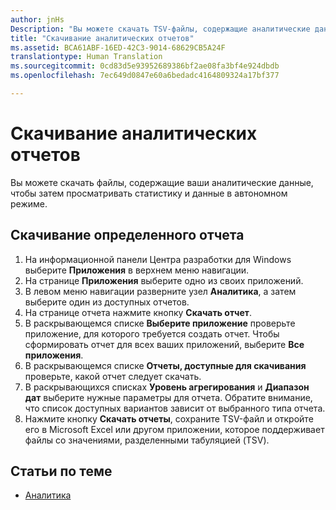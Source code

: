 ```yaml
---
author: jnHs
Description: "Вы можете скачать TSV-файлы, содержащие аналитические данные, чтобы затем просматривать статистику и данные в автономном режиме."
title: "Скачивание аналитических отчетов"
ms.assetid: BCA61ABF-16ED-42C3-9014-68629CB5A24F
translationtype: Human Translation
ms.sourcegitcommit: 0cd83d5e93952689386bf2ae08fa3bf4e924dbdb
ms.openlocfilehash: 7ec649d0847e60a6bedadc4164809324a17bf377

---
```


# Скачивание аналитических отчетов


Вы можете скачать файлы, содержащие ваши аналитические данные, чтобы затем просматривать статистику и данные в автономном режиме.

## Скачивание определенного отчета

1.  На информационной панели Центра разработки для Windows выберите **Приложения** в верхнем меню навигации.
2.  На странице **Приложения** выберите одно из своих приложений.
3.  В левом меню навигации разверните узел **Аналитика**, а затем выберите один из доступных отчетов.
4.  На странице отчета нажмите кнопку **Скачать отчет**.
5.  В раскрывающемся списке **Выберите приложение** проверьте приложение, для которого требуется создать отчет. Чтобы сформировать отчет для всех ваших приложений, выберите **Все приложения**.
6.  В раскрывающемся списке **Отчеты, доступные для скачивания** проверьте, какой отчет следует скачать.
7.  В раскрывающихся списках **Уровень агрегирования** и **Диапазон дат** выберите нужные параметры для отчета. Обратите внимание, что список доступных вариантов зависит от выбранного типа отчета.
8.  Нажмите кнопку **Скачать отчеты**, сохраните TSV-файл и откройте его в Microsoft Excel или другом приложении, которое поддерживает файлы со значениями, разделенными табуляцией (TSV).

## Статьи по теме
- [Аналитика](analytics.md)



<!--HONumber=Nov16_HO1-->


